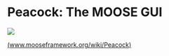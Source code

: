 # Peacock: The MOOSE GUI

![](input/peacock.png)


[(www.mooseframework.org/wiki/Peacock)](http://www.mooseframework.com/wiki/Peacock)
